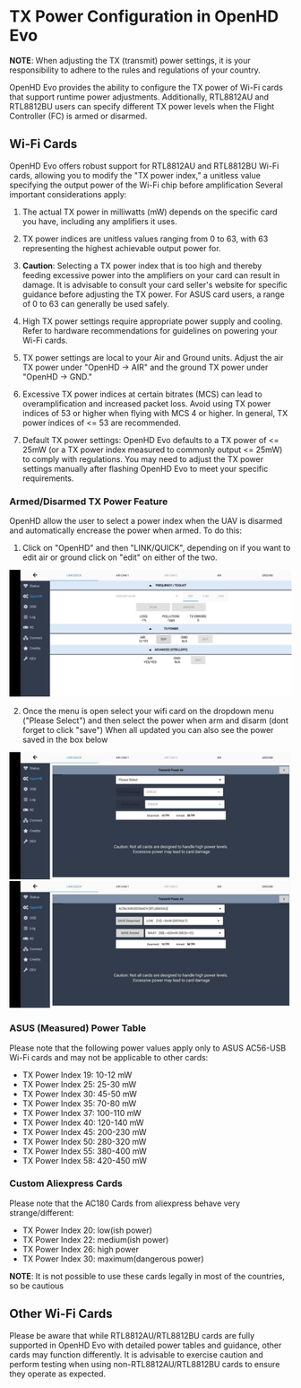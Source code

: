 # TX Power Configuration in OpenHD Evo

**NOTE**: When adjusting the TX (transmit) power settings, it is your responsibility to adhere to the rules and regulations of your country.

OpenHD Evo provides the ability to configure the TX power of Wi-Fi cards that support runtime power adjustments. Additionally, RTL8812AU and RTL8812BU users can specify different TX power levels when the Flight Controller (FC) is armed or disarmed.

## Wi-Fi Cards

OpenHD Evo offers robust support for RTL8812AU and RTL8812BU Wi-Fi cards, allowing you to modify the "TX power index," a unitless value specifying the output power of the Wi-Fi chip before amplification Several important considerations apply:

1. The actual TX power in milliwatts (mW) depends on the specific card you have, including any amplifiers it uses.

2. TX power indices are unitless values ranging from 0 to 63, with 63 representing the highest achievable output power for.

3. **Caution**: Selecting a TX power index that is too high and thereby feeding excessive power into the amplifiers on your card can result in damage. It is advisable to consult your card seller's website for specific guidance before adjusting the TX power. For ASUS card users, a range of 0 to 63 can generally be used safely.

4. High TX power settings require appropriate power supply and cooling. Refer to hardware recommendations for guidelines on powering your Wi-Fi cards.

5. TX power settings are local to your Air and Ground units. Adjust the air TX power under "OpenHD -> AIR" and the ground TX power under "OpenHD -> GND."

6. Excessive TX power indices at certain bitrates (MCS) can lead to overamplification and increased packet loss. Avoid using TX power indices of 53 or higher when flying with MCS 4 or higher. In general, TX power indices of <= 53 are recommended.

7. Default TX power settings: OpenHD Evo defaults to a TX power of <= 25mW (or a TX power index measured to commonly output <= 25mW) to comply with regulations. You may need to adjust the TX power settings manually after flashing OpenHD Evo to meet your specific requirements.

### Armed/Disarmed TX Power Feature

OpenHD allow the user to select a power index when the UAV is disarmed and automatically encrease the power when armed. To do this:
1. Click on "OpenHD" and then "LINK/QUICK", depending on if you want to edit air or ground click on "edit" on either of the two.
   
![TX power](../.gitbook/assets/TXpower.jpg)

2. Once the menu is open select your wifi card on the dropdown menu ("Please Select") and then select the power when arm and disarm (dont forget to click "save")
When all updated you can also see the power saved in the box below

![TX power menu](../.gitbook/assets/TXpowermenu.jpg)
![Example of settings](../.gitbook/assets/settingsselected.jpg)


### ASUS (Measured) Power Table
Please note that the following power values apply only to ASUS AC56-USB Wi-Fi cards and may not be applicable to other cards:

- TX Power Index 19: 10-12 mW
- TX Power Index 25: 25-30 mW
- TX Power Index 30: 45-50 mW
- TX Power Index 35: 70-80 mW
- TX Power Index 37: 100-110 mW
- TX Power Index 40: 120-140 mW
- TX Power Index 45: 200-230 mW
- TX Power Index 50: 280-320 mW
- TX Power Index 55: 380-400 mW
- TX Power Index 58: 420-450 mW

### Custom Aliexpress Cards

Please note that the AC180 Cards from aliexpress behave very strange/different:

- TX Power Index 20: low(ish power)
- TX Power Index 22: medium(ish power)
- TX Power Index 26: high power
- TX Power Index 30: maximum(dangerous power)

**NOTE**: It is not possible to use these cards legally in most of the countries, so be cautious

## Other Wi-Fi Cards

Please be aware that while RTL8812AU/RTL8812BU cards are fully supported in OpenHD Evo with detailed power tables and guidance, other cards may function differently. It is advisable to exercise caution and perform testing when using non-RTL8812AU/RTL8812BU cards to ensure they operate as expected.
